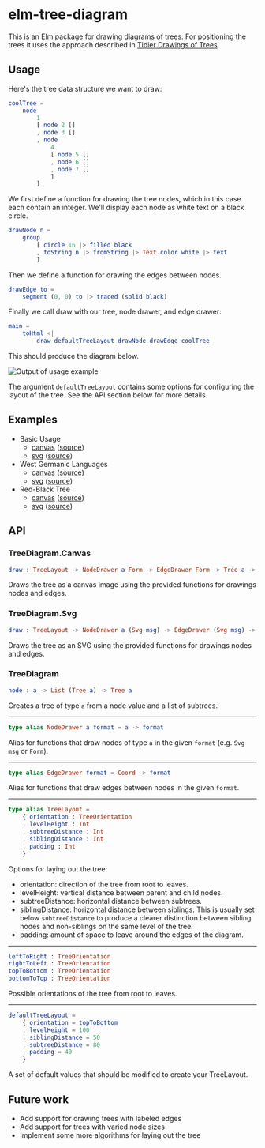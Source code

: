 # elm-tree-diagram
This is an Elm package for drawing diagrams of trees. For positioning the
trees it uses the approach described in [Tidier Drawings of Trees](https://reingold.co/tidier-drawings.pdf).

## Usage
Here's the tree data structure we want to draw:

```elm
coolTree =
    node
        1
        [ node 2 []
        , node 3 []
        , node
            4
            [ node 5 []
            , node 6 []
            , node 7 []
            ]
        ]
```

We first define a function for drawing the tree nodes, which in this case each
contain an integer. We'll display each node as white text on a black circle.

```elm
drawNode n =
    group
        [ circle 16 |> filled black
        , toString n |> fromString |> Text.color white |> text
        ]
```

Then we define a function for drawing the edges between nodes.

```elm
drawEdge to =
    segment (0, 0) to |> traced (solid black)
```

Finally we call draw with our tree, node drawer, and edge drawer:

```elm
main =
    toHtml <|
        draw defaultTreeLayout drawNode drawEdge coolTree
```

This should produce the diagram below.

![Output of usage example](http://brenden.github.io/elm-tree-diagram/example-tree-diagram.png)

The argument `defaultTreeLayout` contains some options for configuring the
layout of the tree. See the API section below for more details.

## Examples
  * Basic Usage
    * [canvas](http://brenden.github.io/elm-tree-diagram/canvas/basic) ([source](https://github.com/brenden/elm-tree-diagram/blob/master/examples/canvas/Basic.elm))
    * [svg](http://brenden.github.io/elm-tree-diagram/svg/basic) ([source](https://github.com/brenden/elm-tree-diagram/blob/master/examples/svg/Basic.elm))
  * West Germanic Languages
    * [canvas](http://brenden.github.io/elm-tree-diagram/canvas/west-germanic-languages) ([source](https://github.com/brenden/elm-tree-diagram/blob/master/examples/canvas/WestGermanicLanguages.elm))
    * [svg](http://brenden.github.io/elm-tree-diagram/svg/west-germanic-languages) ([source](https://github.com/brenden/elm-tree-diagram/blob/master/examples/svg/WestGermanicLanguages.elm))
  * Red-Black Tree
    * [canvas](http://brenden.github.io/elm-tree-diagram/canvas/red-black-tree) ([source](https://github.com/brenden/elm-tree-diagram/blob/master/examples/canvas/RedBlackTree.elm))
    * [svg](http://brenden.github.io/elm-tree-diagram/svg/red-black-tree) ([source](https://github.com/brenden/elm-tree-diagram/blob/master/examples/svg/RedBlackTree.elm))

## API
### TreeDiagram.Canvas
```elm
draw : TreeLayout -> NodeDrawer a Form -> EdgeDrawer Form -> Tree a -> Element
```
Draws the tree as a canvas image using the provided functions for drawings nodes and edges.

### TreeDiagram.Svg
```elm
draw : TreeLayout -> NodeDrawer a (Svg msg) -> EdgeDrawer (Svg msg) -> Tree a -> Html msg
```
Draws the tree as an SVG using the provided functions for drawings nodes and edges.

### TreeDiagram
```elm
node : a -> List (Tree a) -> Tree a
```
Creates a tree of type `a` from a node value and a list of subtrees.

---
```elm
type alias NodeDrawer a format = a -> format
```
Alias for functions that draw nodes of type `a` in the given `format` (e.g. `Svg msg` or `Form`).

---
```elm
type alias EdgeDrawer format = Coord -> format
```
Alias for functions that draw edges between nodes in the given `format`.

---
```elm
type alias TreeLayout =
    { orientation : TreeOrientation
    , levelHeight : Int
    , subtreeDistance : Int
    , siblingDistance : Int
    , padding : Int
    }
```
Options for laying out the tree:
  * orientation: direction of the tree from root to leaves.
  * levelHeight: vertical distance between parent and child nodes.
  * subtreeDistance: horizontal distance between subtrees.
  * siblingDistance: horizontal distance between siblings. This is usually set
    below `subtreeDistance` to produce a clearer distinction between sibling
    nodes and non-siblings on the same level of the tree.
  * padding: amount of space to leave around the edges of the diagram.

---
```elm
leftToRight : TreeOrientation
rightToLeft : TreeOrientation
topToBottom : TreeOrientation
bottomToTop : TreeOrientation
```
Possible orientations of the tree from root to leaves.

---
```elm
defaultTreeLayout =
    { orientation = topToBottom
    , levelHeight = 100
    , siblingDistance = 50
    , subtreeDistance = 80
    , padding = 40
    }
```
A set of default values that should be modified to create your TreeLayout.

## Future work
* Add support for drawing trees with labeled edges
* Add support for trees with varied node sizes
* Implement some more algorithms for laying out the tree
